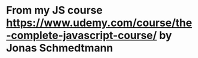 # From my JS course https://www.udemy.com/course/the-complete-javascript-course/ by Jonas Schmedtmann
